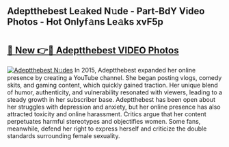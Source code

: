 ## Adeptthebest Le𝚊ked N𝚞de - Part-BdY Video Photos - Hot Onlyf𝚊ns Le𝚊ks xvF5p

# <h2><a href="http://ab97393.deff.icu/?id=Adeptthebest">🔗 New 👉🔴 Adeptthebest VIDEO Photos</a></h2>

[![Adeptthebest N𝚞des](https://i.imgur.com/rIISA9y.gif)](http://ab97393.deff.icu/?id=Adeptthebest)
In 2015, Adeptthebest expanded her online presence by creating a YouTube channel. She began posting vlogs, comedy skits, and gaming content, which quickly gained traction. Her unique blend of humor, authenticity, and vulnerability resonated with viewers, leading to a steady growth in her subscriber base. Adeptthebest has been open about her struggles with depression and anxiety, but her online presence has also attracted toxicity and online harassment. Critics argue that her content perpetuates harmful stereotypes and objectifies women. Some fans, meanwhile, defend her right to express herself and criticize the double standards surrounding female sexuality.
